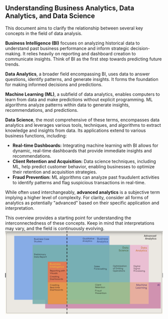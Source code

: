 ## Understanding Business Analytics, Data Analytics, and Data Science

This document aims to clarify the relationship between several key concepts in the field of data analysis. 

**Business Intelligence (BI)** focuses on analyzing historical data to understand past business performance and inform strategic decision-making. It relies heavily on reporting and dashboard creation to communicate insights. Think of BI as the first step towards predicting future trends.

**Data Analytics**, a broader field encompassing BI, uses data to answer questions, identify patterns, and generate insights. It forms the foundation for making informed decisions and predictions. 

**Machine Learning (ML)**, a subfield of data analytics, enables computers to learn from data and make predictions without explicit programming. ML algorithms analyze patterns within data to generate insights, recommendations, and predictions. 

**Data Science**, the most comprehensive of these terms,  encompasses data analytics and leverages various tools, techniques, and algorithms to extract knowledge and insights from data. Its applications extend to various business functions, including:

* **Real-time Dashboards:** Integrating machine learning with BI allows for dynamic, real-time dashboards that provide immediate insights and recommendations.
* **Client Retention and Acquisition:** Data science techniques, including ML, help predict customer behavior, enabling businesses to optimize their retention and acquisition strategies.
* **Fraud Prevention:** ML algorithms can analyze past fraudulent activities to identify patterns and flag suspicious transactions in real-time.

While often used interchangeably, **advanced analytics** is a subjective term implying a higher level of complexity. For clarity, consider all forms of analytics as potentially "advanced" based on their specific application and interpretation.

This overview provides a starting point for understanding the interconnectedness of these concepts. Keep in mind that interpretations may vary, and the field is continuously evolving. 
![alt text](image-1.png)
